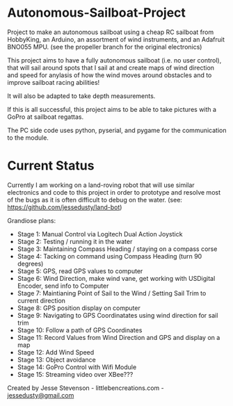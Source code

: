 Autonomous-Sailboat-Project
===========================

Project to make an autonomous sailboat using a cheap RC sailboat from HobbyKing, an Arduino, an assortment of wind instruments, and an Adafruit BNO055 MPU. (see the propeller branch for the original electronics) 

This project aims to have a fully autonomous sailboat (i.e. no user control), that will sail around spots that I sail at and create maps of wind direction and speed for anylasis of how the wind moves around obstacles and to improve sailboat racing abilities!

It will also be adapted to take depth measurements. 

If this is all successful, this project aims to be able to take pictures with a GoPro at sailboat regattas.

The PC side code uses python, pyserial, and pygame for the communication to the module. 

Current Status
==============

Currently I am working on a land-roving robot that will use similar electronics and code to this project in order to prototype and resolve most of the bugs as it is often difficult to debug on the water. (see: https://github.com/jessedusty/land-bot)

Grandiose plans: 

- Stage 1: Manual Control via Logitech Dual Action Joystick
- Stage 2: Testing / running it in the water 
- Stage 3: Maintaining Compass Heading / staying on a compass corse 
- Stage 4: Tacking on command using Compass Heading (turn 90 degrees)
- Stage 5: GPS, read GPS values to computer
- Stage 6: Wind Direction, make wind vane, get working with USDigital Encoder, send info to Computer
- Stage 7: Maintianing Point of Sail to the Wind / Setting Sail Trim to current direction
- Stage 8: GPS position display on computer
- Stage 9: Navigating to GPS Coordinatates using wind direction for sail trim
- Stage 10: Follow a path of GPS Coordinates
- Stage 11: Record Values from Wind Direction and GPS and display on a map
- Stage 12: Add Wind Speed
- Stage 13: Object avoidance
- Stage 14: GoPro Control with Wifi Module
- Stage 15: Streaming video over XBee???


Created by Jesse Stevenson - littlebencreations.com - jessedusty@gmail.com

